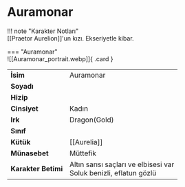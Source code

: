# Auramonar   
  
<div class="grid" markdown>  
  
!!! note "Karakter Notları"  
	[[Praetor Aurelion]]'un kızı. Ekseriyetle kibar.  
  
<div class="grid" markdown>  
  
=== "Auramonar"  
	![[Auramonar_portrait.webp]]{ .card }  
  
  
  
|  |  |  
|---|---|  
| **İsim** | Auramonar |  
| **Soyadı** |  |  
| **Hizip** |  |  
| **Cinsiyet** | Kadın |  
| **Irk** | Dragon(Gold) |  
| **Sınıf** |  |  
| **Kütük** | [[Aurelia]] |  
| **Münasebet** | Müttefik |  
| **Karakter Betimi** | Altın sarısı saçları ve elbisesi var<br>Soluk benizli, eflatun gözlü |  
</div></div>